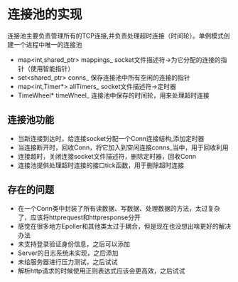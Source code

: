 # 连接池的实现

连接池主要负责管理所有的TCP连接,并负责处理超时连接（时间轮）。单例模式创建一个进程中唯一的连接池
- map<int,shared_ptr<Conn>> mappings_  socket文件描述符->为它分配的连接的指针（使用智能指针）
- set<shared_ptr<Conn>> conns_  保存连接池中所有空闲的连接的指针
- map<int,Timer*> allTimers_  socket文件描述符->定时器
- TimeWheel* timeWheel_  连接池中保存的时间轮，用来处理超时连接

## 连接池功能
- 当新连接到达时，给连接socket分配一个Conn连接结构,添加定时器
- 当连接断开时，回收Conn，将它加入到空闲连接conns_当中，用于回收利用
- 连接超时，关闭连接socket文件描述符，删除定时器，回收Conn
- 连接池提供处理超时连接的接口tick函数，用于删除超时连接

## 存在的问题
- 在一个Conn类中封装了所有读数据、写数据、处理数据的方法，太过复杂了，应该将httprequest和httpresponse分开
- 感觉在很多地方Epoller和其他类太过于耦合，但是现在也没想出啥更好的解决办法
- 未支持登录验证身份信息，之后可以添加
- Server的日志系统未实现，之后添加
- 未给服务器进行压力测试，之后试试
- 解析http请求的时候使用正则表达式应该会更高效，之后试试